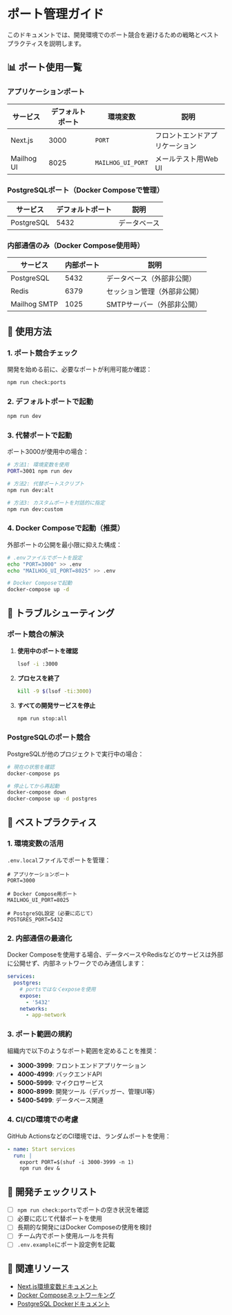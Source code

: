 # ポート管理ガイド

このドキュメントでは、開発環境でのポート競合を避けるための戦略とベストプラクティスを説明します。

## 📊 ポート使用一覧

### アプリケーションポート

| サービス   | デフォルトポート | 環境変数          | 説明                           |
| ---------- | ---------------- | ----------------- | ------------------------------ |
| Next.js    | 3000             | `PORT`            | フロントエンドアプリケーション |
| Mailhog UI | 8025             | `MAILHOG_UI_PORT` | メールテスト用Web UI           |

### PostgreSQLポート（Docker Composeで管理）

| サービス   | デフォルトポート | 説明         |
| ---------- | ---------------- | ------------ |
| PostgreSQL | 5432             | データベース |

### 内部通信のみ（Docker Compose使用時）

| サービス     | 内部ポート | 説明                         |
| ------------ | ---------- | ---------------------------- |
| PostgreSQL   | 5432       | データベース（外部非公開）   |
| Redis        | 6379       | セッション管理（外部非公開） |
| Mailhog SMTP | 1025       | SMTPサーバー（外部非公開）   |

## 🚀 使用方法

### 1. ポート競合チェック

開発を始める前に、必要なポートが利用可能か確認：

```bash
npm run check:ports
```

### 2. デフォルトポートで起動

```bash
npm run dev
```

### 3. 代替ポートで起動

ポート3000が使用中の場合：

```bash
# 方法1: 環境変数を使用
PORT=3001 npm run dev

# 方法2: 代替ポートスクリプト
npm run dev:alt

# 方法3: カスタムポートを対話的に指定
npm run dev:custom
```

### 4. Docker Composeで起動（推奨）

外部ポートの公開を最小限に抑えた構成：

```bash
# .envファイルでポートを設定
echo "PORT=3000" >> .env
echo "MAILHOG_UI_PORT=8025" >> .env

# Docker Composeで起動
docker-compose up -d
```

## 🔧 トラブルシューティング

### ポート競合の解決

1. **使用中のポートを確認**

   ```bash
   lsof -i :3000
   ```

2. **プロセスを終了**

   ```bash
   kill -9 $(lsof -ti:3000)
   ```

3. **すべての開発サービスを停止**
   ```bash
   npm run stop:all
   ```

### PostgreSQLのポート競合

PostgreSQLが他のプロジェクトで実行中の場合：

```bash
# 現在の状態を確認
docker-compose ps

# 停止してから再起動
docker-compose down
docker-compose up -d postgres
```

## 🎯 ベストプラクティス

### 1. 環境変数の活用

`.env.local`ファイルでポートを管理：

```env
# アプリケーションポート
PORT=3000

# Docker Compose用ポート
MAILHOG_UI_PORT=8025

# PostgreSQL設定（必要に応じて）
POSTGRES_PORT=5432
```

### 2. 内部通信の最適化

Docker Composeを使用する場合、データベースやRedisなどのサービスは外部に公開せず、内部ネットワークでのみ通信します：

```yaml
services:
  postgres:
    # portsではなくexposeを使用
    expose:
      - '5432'
    networks:
      - app-network
```

### 3. ポート範囲の規約

組織内で以下のようなポート範囲を定めることを推奨：

- **3000-3999**: フロントエンドアプリケーション
- **4000-4999**: バックエンドAPI
- **5000-5999**: マイクロサービス
- **8000-8999**: 開発ツール（デバッガー、管理UI等）
- **5400-5499**: データベース関連

### 4. CI/CD環境での考慮

GitHub ActionsなどのCI環境では、ランダムポートを使用：

```yaml
- name: Start services
  run: |
    export PORT=$(shuf -i 3000-3999 -n 1)
    npm run dev &
```

## 📝 開発チェックリスト

- [ ] `npm run check:ports`でポートの空き状況を確認
- [ ] 必要に応じて代替ポートを使用
- [ ] 長期的な開発にはDocker Composeの使用を検討
- [ ] チーム内でポート使用ルールを共有
- [ ] `.env.example`にポート設定例を記載

## 🔗 関連リソース

- [Next.js環境変数ドキュメント](https://nextjs.org/docs/basic-features/environment-variables)
- [Docker Composeネットワーキング](https://docs.docker.com/compose/networking/)
- [PostgreSQL Dockerドキュメント](https://hub.docker.com/_/postgres)
